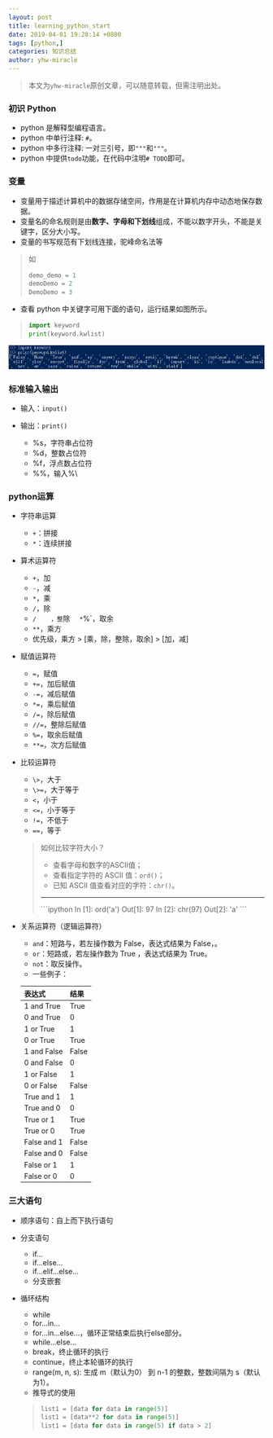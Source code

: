 ```yaml
---
layout: post
title: learning_python_start
date: 2019-04-01 19:28:14 +0800
tags: [python,]
categories: 知识总结
author: yhw-miracle
---
```


> 本文为`yhw-miracle`原创文章，可以随意转载，但需注明出处。

### 初识 Python
* python 是解释型编程语言。
* python 中单行注释: `#`。
* python 中多行注释: 一对三引号，即`"""`和`"""`。
* python 中提供`todo`功能，在代码中注明`# TODO`即可。

### 变量
* 变量用于描述计算机中的数据存储空间，作用是在计算机内存中动态地保存数据。
* 变量名的命名规则是由**数字、字母和下划线**组成，不能以数字开头，不能是关键字，区分大小写。
* 变量的书写规范有下划线连接，驼峰命名法等
> 如
> ```python
> demo_demo = 1
> demoDemo = 2
> DemoDemo = 3
>```
* 查看 python 中关键字可用下面的语句，运行结果如图所示。
> ```python
> import keyword
> print(keyword.kwlist)
> ```

![](/images/2019/Apr/01.png)

### 标准输入输出
* 输入：`input()`

* 输出：`print()`
	* %s，字符串占位符
	* %d，整数占位符
	* %f，浮点数占位符
	* %%，输入\%\

### python运算
* 字符串运算
	* `+`：拼接
	* `*`：连续拼接

* 算术运算符
	* `+`，加
	* `-`，减
	* `*`，乘
	* `/`，除
	* `/	，整`除
`	* `%`，取余
	* `**`，乘方
	* 优先级，乘方 > [乘，除，整除，取余] > [加，减]

* 赋值运算符
	* `=`，赋值
	* `+=`，加后赋值
	* `-=`，减后赋值
	* `*=`，乘后赋值
	* `/=`，除后赋值
	* `//=`，整除后赋值
	* `%=`，取余后赋值
	* `**=`，次方后赋值

* 比较运算符
	* `\>`，大于
	* `\>=`，大于等于
	* `<`，小于
	* `<=`，小于等于
	* `!=`，不低于
	* `==`，等于
	> 如何比较字符大小？
	> * 查看字母和数字的ASCII值；
	> * 查看指定字符的 ASCII 值：`ord()`；
	> * 已知 ASCII 值查看对应的字符：`chr()`。
	> <hr />
	> ```ipython
	> In [1]: ord('a')
	> Out[1]: 97
	> In [2]: chr(97)
	> Out[2]: 'a' 
	> ```

* 关系运算符（逻辑运算符）
	* `and`：短路与，若左操作数为 False，表达式结果为 False，。 
	* `or`：短路或，若左操作数为 True ，表达式结果为 True。
	* `not`：取反操作。
	* 一些例子：

	| 表达式 | 结果 |
	| ------ | ------ |
	| 1 and True | True |
	| 0 and True | 0 |
	| 1 or True | 1 |
	| 0 or True | True |
	| 1 and False | False |
	| 0 and False | 0 |
	| 1 or False | 1 |
	| 0 or False | False |
	| True and 1 | 1 |
	| True and 0 | 0 |
	| True or 1 | True |
	| True or 0 | True |
	| False and 1 | False |
	| False and 0 | False |
	| False or 1 | 1 |
	| False or 0 | 0 |

### 三大语句
* 顺序语句：自上而下执行语句

* 分支语句
	* if...
	* if...else...
	* if...elif...else...
	* 分支嵌套

* 循环结构
	* while
	* for...in...
	* for...in...else...，循环正常结束后执行else部分。
	* while...else...
	* break，终止循环的执行
	* continue，终止本轮循环的执行
	* range(m, n, s): 生成 m（默认为0） 到 n-1 的整数，整数间隔为 s（默认为1）。
	* 推导式的使用
	> ```python
	> list1 = [data for data in range(5)]
	> list1 = [data**2 for data in range(5)]
	> list1 = [data for data in range(5) if data > 2]
	> ```
